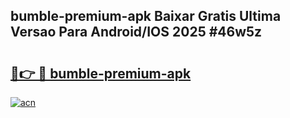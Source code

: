 ## bumble-premium-apk Baixar Gratis Ultima Versao Para Android/IOS 2025 #46w5z

# <h2><a href="https://ainizakaria.my?title=bumble-premium-apk&ref=20M">🔗👉 🔴 bumble-premium-apk</a></h2>

[![acn](https://github.com/user-attachments/assets/0f9c940e-d8b0-45ae-aac7-cd30a18b3e1c)](https://ainizakaria.my?title=bumble-premium-apk&ref=20M)

